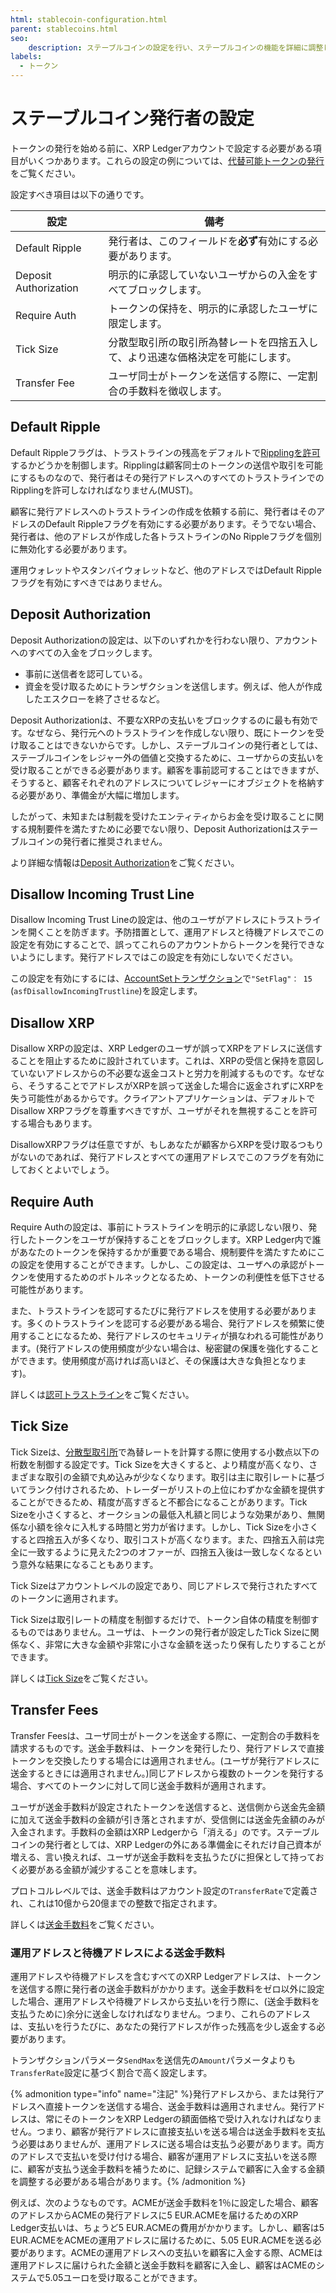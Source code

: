 ```yaml
---
html: stablecoin-configuration.html
parent: stablecoins.html
seo:
    description: ステーブルコインの設定を行い、ステーブルコインの機能を詳細に調整します。
labels:
  - トークン
---
```

# ステーブルコイン発行者の設定

トークンの発行を始める前に、XRP Ledgerアカウントで設定する必要がある項目がいくつかあります。これらの設定の例については、[代替可能トークンの発行](../../../../tutorials/how-tos/use-tokens/issue-a-fungible-token.md)をご覧ください。

設定すべき項目は以下の通りです。


| 設定                   | 備考 |
|-----------------------|------|
| Default Ripple        | 発行者は、このフィールドを**必ず**有効にする必要があります。 |
| Deposit Authorization | 明示的に承認していないユーザからの入金をすべてブロックします。 |
| Require Auth          | トークンの保持を、明示的に承認したユーザに限定します。 |
| Tick Size             | 分散型取引所の取引所為替レートを四捨五入して、より迅速な価格決定を可能にします。 |
| Transfer Fee          | ユーザ同士がトークンを送信する際に、一定割合の手数料を徴収します。 |


## Default Ripple

Default Rippleフラグは、トラストラインの残高をデフォルトで[Ripplingを許可](../rippling.md)するかどうかを制御します。Ripplingは顧客同士のトークンの送信や取引を可能にするものなので、発行者はその発行アドレスへのすべてのトラストラインでのRipplingを許可しなければなりません(MUST)。

顧客に発行アドレスへのトラストラインの作成を依頼する前に、発行者はそのアドレスのDefault Rippleフラグを有効にする必要があります。そうでない場合、発行者は、他のアドレスが作成した各トラストラインのNo Rippleフラグを個別に無効化する必要があります。

運用ウォレットやスタンバイウォレットなど、他のアドレスではDefault Rippleフラグを有効にすべきではありません。


## Deposit Authorization

Deposit Authorizationの設定は、以下のいずれかを行わない限り、アカウントへのすべての入金をブロックします。

- 事前に送信者を認可している。
- 資金を受け取るためにトランザクションを送信します。例えば、他人が作成したエスクローを終了させるなど。

Deposit Authorizationは、不要なXRPの支払いをブロックするのに最も有効です。なぜなら、発行元へのトラストラインを作成しない限り、既にトークンを受け取ることはできないからです。しかし、ステーブルコインの発行者としては、ステーブルコインをレジャー外の価値と交換するために、ユーザからの支払いを受け取ることができる必要があります。顧客を事前認可することはできますが、そうすると、顧客それぞれのアドレスについてレジャーにオブジェクトを格納する必要があり、準備金が大幅に増加します。

したがって、未知または制裁を受けたエンティティからお金を受け取ることに関する規制要件を満たすために必要でない限り、Deposit Authorizationはステーブルコインの発行者に推奨されません。

より詳細な情報は[Deposit Authorization](../../../accounts/depositauth.md)をご覧ください。


## Disallow Incoming Trust Line

Disallow Incoming Trust Lineの設定は、他のユーザがアドレスにトラストラインを開くことを防ぎます。予防措置として、運用アドレスと待機アドレスでこの設定を有効にすることで、誤ってこれらのアカウントからトークンを発行できないようにします。発行アドレスではこの設定を有効にしないでください。

この設定を有効にするには、[AccountSetトランザクション](../../../../references/protocol/transactions/types/accountset.md)で`"SetFlag"： 15` (`asfDisallowIncomingTrustline`)を設定します。


## Disallow XRP

Disallow XRPの設定は、XRP Ledgerのユーザが誤ってXRPをアドレスに送信することを阻止するために設計されています。これは、XRPの受信と保持を意図していないアドレスからの不必要な返金コストと労力を削減するものです。なぜなら、そうすることでアドレスがXRPを誤って送金した場合に返金されずにXRPを失う可能性があるからです。クライアントアプリケーションは、デフォルトでDisallow XRPフラグを尊重すべきですが、ユーザがそれを無視することを許可する場合もあります。

DisallowXRPフラグは任意ですが、もしあなたが顧客からXRPを受け取るつもりがないのであれば、発行アドレスとすべての運用アドレスでこのフラグを有効にしておくとよいでしょう。


## Require Auth

Require Authの設定は、事前にトラストラインを明示的に承認しない限り、発行したトークンをユーザが保持することをブロックします。XRP Ledger内で誰があなたのトークンを保持するかが重要である場合、規制要件を満たすためにこの設定を使用することができます。しかし、この設定は、ユーザへの承認がトークンを使用するためのボトルネックとなるため、トークンの利便性を低下させる可能性があります。

また、トラストラインを認可するたびに発行アドレスを使用する必要があります。多くのトラストラインを認可する必要がある場合、発行アドレスを頻繁に使用することになるため、発行アドレスのセキュリティが損なわれる可能性があります。(発行アドレスの使用頻度が少ない場合は、秘密鍵の保護を強化することができます。使用頻度が高ければ高いほど、その保護は大きな負担となります)。

詳しくは[認可トラストライン](../authorized-trust-lines.md)をご覧ください。


## Tick Size

Tick Sizeは、[分散型取引所](../../decentralized-exchange/index.md)で為替レートを計算する際に使用する小数点以下の桁数を制御する設定です。Tick Sizeを大きくすると、より精度が高くなり、さまざまな取引の金額で丸め込みが少なくなります。取引は主に取引レートに基づいてランク付けされるため、トレーダーがリストの上位にわずかな金額を提供することができるため、精度が高すぎると不都合になることがあります。Tick Sizeを小さくすると、オークションの最低入札額と同じような効果があり、無関係な小額を徐々に入札する時間と労力が省けます。しかし、Tick Sizeを小さくすると四捨五入が多くなり、取引コストが高くなります。また、四捨五入前は完全に一致するように見えた2つのオファーが、四捨五入後は一致しなくなるという意外な結果になることもあります。

Tick Sizeはアカウントレベルの設定であり、同じアドレスで発行されたすべてのトークンに適用されます。

Tick Sizeは取引レートの精度を制御するだけで、トークン自体の精度を制御するものではありません。ユーザは、トークンの発行者が設定したTick Sizeに関係なく、非常に大きな金額や非常に小さな金額を送ったり保有したりすることができます。

詳しくは[Tick Size](../../decentralized-exchange/ticksize.md)をご覧ください。


## Transfer Fees

Transfer Feesは、ユーザ同士がトークンを送金する際に、一定割合の手数料を請求するものです。送金手数料は、トークンを発行したり、発行アドレスで直接トークンを交換したりする場合には適用されません。(ユーザが発行アドレスに送金するときには適用されません。)同じアドレスから複数のトークンを発行する場合、すべてのトークンに対して同じ送金手数料が適用されます。

ユーザが送金手数料が設定されたトークンを送信すると、送信側から送金先金額に加えて送金手数料の金額が引き落とされますが、受信側には送金先金額のみが入金されます。手数料の金額はXRP Ledgerから「消える」のです。ステーブルコインの発行者としては、XRP Ledgerの外にある準備金にそれだけ自己資本が増える、言い換えれば、ユーザが送金手数料を支払うたびに担保として持っておく必要がある金額が減少することを意味します。

プロトコルレベルでは、送金手数料はアカウント設定の`TransferRate`で定義され、これは10億から20億までの整数で指定されます。

詳しくは[送金手数料](../transfer-fees.md)をご覧ください。


### 運用アドレスと待機アドレスによる送金手数料

運用アドレスや待機アドレスを含むすべてのXRP Ledgerアドレスは、トークンを送信する際に発行者の送金手数料がかかります。送金手数料をゼロ以外に設定した場合、運用アドレスや待機アドレスから支払いを行う際に、(送金手数料を支払うために)余分に送金しなければなりません。つまり、これらのアドレスは、支払いを行うたびに、あなたの発行アドレスが作った残高を少し返金する必要があります。

トランザクションパラメータ`SendMax`を送信先の`Amount`パラメータよりも`TransferRate`設定に基づく割合で高く設定します。

{% admonition type="info" name="注記" %}発行アドレスから、または発行アドレスへ直接トークンを送信する場合、送金手数料は適用されません。発行アドレスは、常にそのトークンをXRP Ledgerの額面価格で受け入れなければなりません。つまり、顧客が発行アドレスに直接支払いを送る場合は送金手数料を支払う必要はありませんが、運用アドレスに送る場合は支払う必要があります。両方のアドレスで支払いを受け付ける場合、顧客が運用アドレスに支払いを送る際に、顧客が支払う送金手数料を補うために、記録システムで顧客に入金する金額を調整する必要がある場合があります。{% /admonition %}

例えば、次のようなものです。ACMEが送金手数料を1％に設定した場合、顧客のアドレスからACMEの発行アドレスに5 EUR.ACMEを届けるためのXRP Ledger支払いは、ちょうど5 EUR.ACMEの費用がかかります。しかし、顧客は5 EUR.ACMEをACMEの運用アドレスに届けるために、5.05 EUR.ACMEを送る必要があります。ACMEの運用アドレスへの支払いを顧客に入金する際、ACMEは運用アドレスに届けられた金額と送金手数料を顧客に入金し、顧客はACMEのシステムで5.05ユーロを受け取ることができます。
